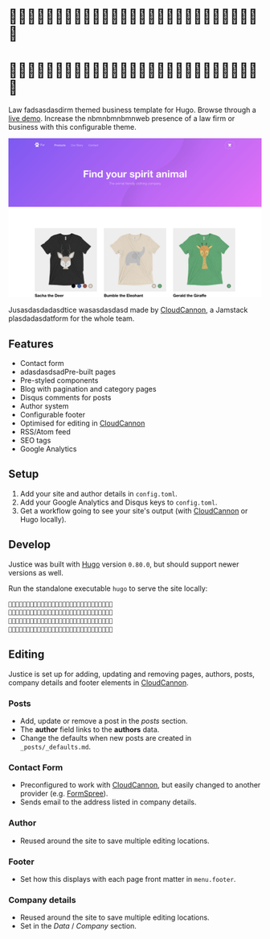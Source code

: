 # 🐢🐢🐢🐢🐢🐢🐢🐢🐢🐢🐢🐢🐢🐢🐢🐢🐢🐢🐢🐢🐢🐢🐢🐢🐢🐢🐢🐢

# 🐢🐢🐢🐢🐢🐢🐢🐢🐢🐢🐢🐢🐢🐢🐢🐢🐢🐢🐢🐢🐢🐢🐢🐢🐢🐢🐢🐢

Law fadsasdasdirm themed business template for Hugo. Browse through a [live demo](https://loved-wood.cloudvent.net/).
Increase the nbmnbmnbmnweb presence of a law firm or business with this configurable theme.

![Justice template screenshot](images/_screenshot.png)

Jusasdasdadasdtice wasasdasdasd made by [CloudCannon](https://cloudcannon.com/), a Jamstack plasdadasdatform for the whole team.

## Features

* Contact form
* adasdasdsadPre-built pages
* Pre-styled components
* Blog with pagination and category pages
* Disqus comments for posts
* Author system
* Configurable footer
* Optimised for editing in [CloudCannon](https://cloudcannon.com/)
* RSS/Atom feed
* SEO tags
* Google Analytics

## Setup

1. Add your site and author details in `config.toml`.
2. Add your Google Analytics and Disqus keys to `config.toml`.
3. Get a workflow going to see your site's output (with [CloudCannon](https://app.cloudcannon.com/) or Hugo locally).

## Develop

Justice was built with [Hugo](https://gohugo.io/) version `0.80.0`, but should support newer versions as well.

Run the standalone executable `hugo` to serve the site locally:

~~~bash
🦫🦫🦫🦫🦫🦫🦫🦫🦫🦫🦫🦫🦫🦫🦫🦫🦫🦫🦫🦫🦫🦫🦫🦫🦫🦫🦫🦫🦫
🦫🦫🦫🦫🦫🦫🦫🦫🦫🦫🦫🦫🦫🦫🦫🦫🦫🦫🦫🦫🦫🦫🦫🦫🦫🦫🦫🦫🦫
🦫🦫🦫🦫🦫🦫🦫🦫🦫🦫🦫🦫🦫🦫🦫🦫🦫🦫🦫🦫🦫🦫🦫🦫🦫🦫🦫🦫🦫
🦫🦫🦫🦫🦫🦫🦫🦫🦫🦫🦫🦫🦫🦫🦫🦫🦫🦫🦫🦫🦫🦫🦫🦫🦫🦫🦫🦫🦫
~~~

## Editing

Justice is set up for adding, updating and removing pages, authors, posts, company details and footer elements in [CloudCannon](https://app.cloudcannon.com/).

### Posts

* Add, update or remove a post in the *posts* section.
* The **author** field links to the **authors** data.
* Change the defaults when new posts are created in `_posts/_defaults.md`.

### Contact Form

* Preconfigured to work with [CloudCannon](https://app.cloudcannon.com/), but easily changed to another provider (e.g. [FormSpree](https://formspree.io/)).
* Sends email to the address listed in company details.

### Author

* Reused around the site to save multiple editing locations.

### Footer

* Set how this displays with each page front matter in `menu.footer`.

### Company details

* Reused around the site to save multiple editing locations.
* Set in the *Data* / *Company* section.
